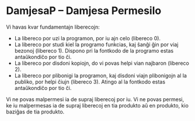 DamjesaP – Damjesa Permesilo
============================

Vi havas kvar fundamentajn liberecojn:

- La libereco por uzi la programon, por iu ajn celo (libereco 0).
- La libereco por studi kiel la programo funkcias, kaj ŝanĝi ĝin por viaj bezonoj (libereco 1). Dispono pri la fontkodo de la programo estas antaŭkondiĉo por tio ĉi.
- La libereco por disdoni kopiojn, do vi povas helpi vian najbaron (libereco 2).
- La libereco por plibonigi la programon, kaj disdoni viajn plibonigojn al la publiko, por helpi ĉiujn (libereco 3). Atingo al la fontkodo estas antaŭkondiĉo por tio ĉi.

Vi ne povas malpermesi ia de supraj liberecoj por iu. Vi ne povas permesi, ke iu malpermesas ia de supraj liberecoj en tia produkto aŭ en produkto, kio baziĝas de tia produkto.

